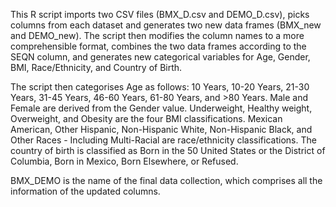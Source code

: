 This R script imports two CSV files (BMX_D.csv and DEMO_D.csv), picks columns from each dataset and generates two new data frames 
(BMX_new and DEMO_new). The script then modifies the column names to a more comprehensible format, combines the two data frames 
according to the SEQN column, and generates new categorical variables for Age, Gender, BMI, Race/Ethnicity, and Country of Birth.

The script then categorises Age as follows: 10 Years, 10-20 Years, 21-30 Years, 31-45 Years, 46-60 Years, 61-80 Years, and >80 
Years. Male and Female are derived from the Gender value. Underweight, Healthy weight, Overweight, and Obesity are the four BMI 
classifications. Mexican American, Other Hispanic, Non-Hispanic White, Non-Hispanic Black, and Other Races - Including 
Multi-Racial are race/ethnicity classifications. The country of birth is classified as Born in the 50 United States or the 
District of Columbia, Born in Mexico, Born Elsewhere, or Refused.

BMX_DEMO is the name of the final data collection, which comprises all the information of the updated columns.
